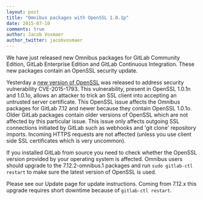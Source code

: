 ```yaml
---
layout: post
title: "Omnibus packages with OpenSSL 1.0.1p"
date: 2015-07-10
comments: true
author: Jacob Vosmaer
author_twitter: jacobvosmaer
---
```

We have just released new Omnibus packages for GitLab Community Edition, GitLab Enterprise Edition and GitLab Continuous Integration.
These new packages contain an OpenSSL security update.

<!-- more -->

Yesterday a [new version of OpenSSL](http://openssl.org/news/secadv_20150709.txt) was released to address security vulnerability CVE-2015-1793.
This vulnerability, present in OpenSSL 1.0.1n and 1.0.1o, allows an attacker to trick an SSL client into accepting an untrusted server certificate.
This OpenSSL issue affects the Omnibus packages for GitLab 7.12 and newer because they contain OpenSSL 1.0.1o.
Older GitLab packages contain older versions of OpenSSL which are not affected by this particular issue.
This issue only affects outgoing SSL connections initiated by GitLab such as webhooks and 'git clone' repository imports.
Incoming HTTPS requests are not affected (unless you use client side SSL certificates which is very uncommon).

If you installed GitLab from source you need to check whether the OpenSSL version provided by your operating system is affected.
Omnibus users should upgrade to the 7.12.2-omnibus.1 packages and run `sudo gitlab-ctl restart` to make sure the latest version of OpenSSL is used.

Please see our Update page for update instructions.
Coming from 7.12.x this upgrade requires short downtime because of `gitlab-ctl restart`.
